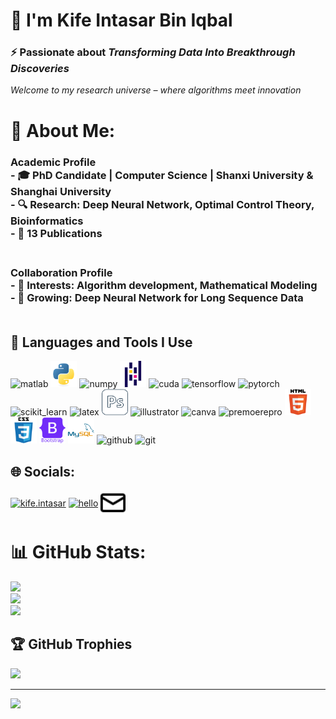 # 👋 I'm Kife Intasar Bin Iqbal
### ⚡ Passionate about *Transforming Data Into Breakthrough Discoveries*  
*Welcome to my research universe – where algorithms meet innovation*  

# 💫 About Me:
### Academic Profile<br>- 🎓 PhD Candidate | Computer Science | Shanxi University & Shanghai University<br>- 🔍 Research: Deep Neural Network, Optimal Control Theory, Bioinformatics <br>- 📄 13 Publications <br><br>
### Collaboration Profile<br>- 🤝 Interests: Algorithm development, Mathematical Modeling <br>- 🌱 Growing: Deep Neural Network for Long Sequence Data<br><br>


<h2>🚀 Languages and Tools I Use</h2>
<p>
<img src="https://upload.wikimedia.org/wikipedia/commons/2/21/Matlab_Logo.png" alt="matlab" width="42" height="42" />
<img src="https://raw.githubusercontent.com/devicons/devicon/master/icons/python/python-original.svg" alt="python" width="42" height="42" />
<img src="https://img.shields.io/badge/numpy-%23013243.svg?style=for-the-badge&logo=numpy&logoColor=white" alt="numpy" width="50" height="42" />  
<img src="https://raw.githubusercontent.com/devicons/devicon/2ae2a900d2f041da66e950e4d48052658d850630/icons/pandas/pandas-original.svg" alt="pandas" width="42" height="42" /> 
<img src="https://img.shields.io/badge/cuda-000000.svg?style=for-the-badge&logo=nVIDIA&logoColor=green" alt="cuda" width="50" height="42" />
<img src="https://www.vectorlogo.zone/logos/tensorflow/tensorflow-icon.svg" alt="tensorflow" width="42" height="42" />
<img src="https://www.vectorlogo.zone/logos/pytorch/pytorch-icon.svg" alt="pytorch" width="42" height="42" />
<img src="https://upload.wikimedia.org/wikipedia/commons/0/05/Scikit_learn_logo_small.svg" alt="scikit_learn" width="42" height="42" />
<img src="https://img.shields.io/badge/latex-%23008080.svg?style=for-the-badge&logo=latex&logoColor=white" alt="latex" width="50" height="42" />
<img src="https://raw.githubusercontent.com/devicons/devicon/master/icons/photoshop/photoshop-line.svg" alt="photoshop" width="42" height="42" />
<img src="https://www.vectorlogo.zone/logos/adobe_illustrator/adobe_illustrator-icon.svg" alt="illustrator" width="42" height="42" />
<img src="https://img.shields.io/badge/Canva-%2300C4CC.svg?style=for-the-badge&logo=Canva&logoColor=white" alt="canva" width="50" height="42" />
<img src="https://img.shields.io/badge/Adobe%20Premiere%20Pro-9999FF.svg?style=for-the-badge&logo=Adobe%20Premiere%20Pro&logoColor=white" alt="premoerepro" width="60" height="42" />  
<img src="https://raw.githubusercontent.com/devicons/devicon/master/icons/html5/html5-original-wordmark.svg" alt="html5" width="42" height="42" />
<img src="https://raw.githubusercontent.com/devicons/devicon/master/icons/css3/css3-original-wordmark.svg" alt="css3" width="42" height="42" />
<img src="https://raw.githubusercontent.com/devicons/devicon/master/icons/bootstrap/bootstrap-plain-wordmark.svg" alt="bootstrap" width="42" height="42" />
<img src="https://raw.githubusercontent.com/devicons/devicon/master/icons/mysql/mysql-original-wordmark.svg" alt="mysql" width="42" height="42" />
<img src="https://img.shields.io/badge/github-%23121011.svg?style=for-the-badge&logo=github&logoColor=white" alt="github" width="60" height="42" />
<img src="https://www.vectorlogo.zone/logos/git-scm/git-scm-icon.svg" alt="git" width="42" height="42" />
</p>

## 🌐 Socials:
<a href="https://instagram.com/kife.intasar" target="blank"><img align="center" src="https://raw.githubusercontent.com/rahuldkjain/github-profile-readme-generator/master/src/images/icons/Social/instagram.svg" alt="kife.intasar" height="30" width="40" /></a>
<a href="#" target="blank"><img align="center" src="https://raw.githubusercontent.com/rahuldkjain/github-profile-readme-generator/master/src/images/icons/Social/linked-in-alt.svg" alt="hello" height="30" width="40" /></a>
<a href="mailto:kife.intasar@gmail.com" target="_blank"><img align="center" src="https://github.com/primer/octicons/blob/main/icons/mail-16.svg" alt="Email me" height="40" width="40" /></a>



# 📊 GitHub Stats:
![](https://github-readme-stats.vercel.app/api?username=Kife-Intasar&theme=highcontrast&hide_border=false&include_all_commits=true&count_private=false)<br/>
![](https://nirzak-streak-stats.vercel.app/?user=Kife-Intasar&theme=highcontrast&hide_border=false)<br/>
![](https://github-readme-stats.vercel.app/api/top-langs/?username=Kife-Intasar&theme=highcontrast&hide_border=false&include_all_commits=true&count_private=false&layout=compact)

## 🏆 GitHub Trophies
![](https://github-profile-trophy.vercel.app/?username=Kife-Intasar&theme=highcontrast&no-frame=false&no-bg=true&margin-w=4)

---
[![](https://visitcount.itsvg.in/api?id=Kife-Intasar&icon=7&color=5)](https://visitcount.itsvg.in)

